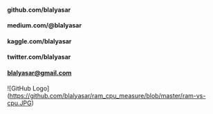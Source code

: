 #### github.com/blalyasar
#### medium.com/@blalyasar
#### kaggle.com/blalyasar
#### twitter.com/blalyasar
#### blalyasar@gmail.com

![GitHub Logo] (https://github.com/blalyasar/ram_cpu_measure/blob/master/ram-vs-cpu.JPG)
